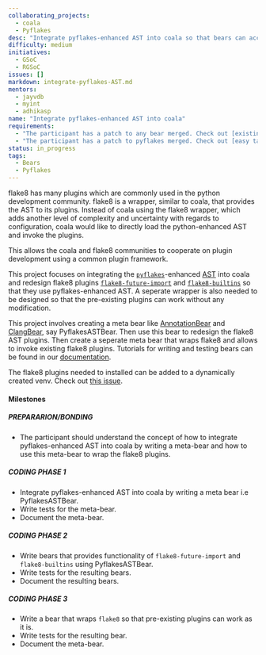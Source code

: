 ```yaml
---
collaborating_projects:
  - coala
  - Pyflakes
desc: "Integrate pyflakes-enhanced AST into coala so that bears can access it."
difficulty: medium
initiatives:
  - GSoC
  - RGSoC
issues: []
markdown: integrate-pyflakes-AST.md
mentors:
  - jayvdb
  - myint
  - adhikasp
name: "Integrate pyflakes-enhanced AST into coala"
requirements:
  - "The participant has a patch to any bear merged. Check out [existing bear proposal](https://github.com/coala/coala-bears/issues)."
  - "The participant has a patch to pyflakes merged. Check out [easy task](https://bugs.launchpad.net/pyflakes/+bugs?field.tag=easy)."
status: in_progress
tags:
  - Bears
  - Pyflakes
---
```

flake8 has many plugins which are commonly used in the python development
community. flake8 is a wrapper, similar to coala, that provides the 
AST to its plugins. Instead of coala using the flake8
wrapper, which adds another level of complexity and uncertainty with regards
to configuration, coala would like to directly load the python-enhanced AST
and invoke the plugins.

This allows the coala and flake8 communities to cooperate on plugin
development using a common plugin framework.

This project focuses on integrating the
[`pyflakes`](https://pypi.python.org/pypi/pyflakes)-enhanced
[AST](https://en.wikipedia.org/wiki/Abstract_syntax_tree) into coala and
redesign flake8 plugins
[`flake8-future-import`](https://github.com/xZise/flake8-future-import) and
[`flake8-builtins`](https://github.com/gforcada/flake8-builtins) so that they 
use pyflakes-enhanced AST.
A seperate wrapper is also needed to be designed so that the pre-existing
plugins can work without any modification.

This project involves creating a meta bear like
[AnnotationBear](https://github.com/coala/coala-bears/blob/1892b64722f1c10bd2a29611af4dcc18ad76af3a/bears/general/AnnotationBear.py)
and [ClangBear](https://github.com/coala/coala-bears/blob/27a06d19076633a4e796472cf6d6ad55c27045c5/bears/c_languages/ClangBear.py),
say PyflakesASTBear. Then use this bear to redesign the flake8 AST plugins.
Then create a seperate meta bear that wraps flake8 and allows to invoke existing flake8 plugins.
Tutorials for writing and testing bears can be found in our
[documentation](https://api.coala.io).

The flake8 plugins needed to installed can be added to a dynamically created
venv. Check out
[this issue](https://gitlab.com/coala/package_manager/issues/25).

#### Milestones

##### PREPARARION/BONDING

* The participant should understand the concept of how to integrate
pyflakes-enhanced AST into coala by writing a meta-bear and how to use this
meta-bear to wrap the flake8 plugins.

##### CODING PHASE 1

* Integrate pyflakes-enhanced AST into coala by writing a meta bear i.e
PyflakesASTBear.
* Write tests for the meta-bear.
* Document the meta-bear.

##### CODING PHASE 2

* Write bears that provides functionality of `flake8-future-import`
 and `flake8-builtins` using PyflakesASTBear.
* Write tests for the resulting bears.
* Document the resulting bears.

##### CODING PHASE 3

* Write a bear that wraps `flake8` so that pre-existing plugins can work as it is.
* Write tests for the resulting bear.
* Document the meta-bear.
